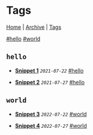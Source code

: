 # Tags

[Home](../README.md) | [Archive](./archive.md) | [Tags](./tags.md)

[#hello](#hello) [#world](#world)

## `hello`

- __[Snippet 1](../src/2021/7/22/s1/README.md)__
  _`2021-07-22`_
  [#hello](./tags.md#hello)

- __[Snippet 2](../src/2021/7/27/s2/README.md)__
  _`2021-07-27`_
  [#hello](./tags.md#hello)


## `world`

- __[Snippet 3](../src/2022/7/22/s3/README.md)__
  _`2022-07-22`_
  [#world](./tags.md#world)

- __[Snippet 4](../src/2022/7/27/s4/README.md)__
  _`2022-07-27`_
  [#world](./tags.md#world)